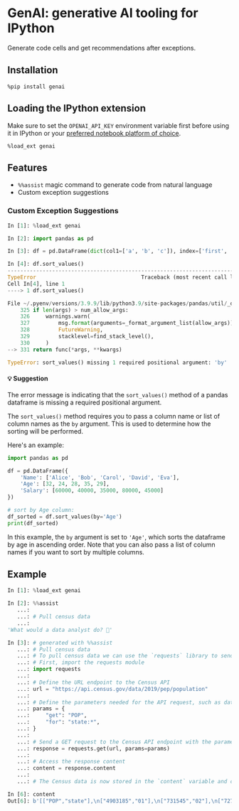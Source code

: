 # GenAI: generative AI tooling for IPython

Generate code cells and get recommendations after exceptions.

## Installation

```
%pip install genai
```

## Loading the IPython extension

Make sure to set the `OPENAI_API_KEY` environment variable first before using it in IPython or your [preferred notebook platform of choice](https://noteable.io/).

```
%load_ext genai
```

## Features

- `%%assist` magic command to generate code from natural language
- Custom exception suggestions

### Custom Exception Suggestions

```python
In [1]: %load_ext genai

In [2]: import pandas as pd

In [3]: df = pd.DataFrame(dict(col1=['a', 'b', 'c']), index=['first', 'second', 'third'])

In [4]: df.sort_values()
---------------------------------------------------------------------------
TypeError                                 Traceback (most recent call last)
Cell In[4], line 1
----> 1 df.sort_values()

File ~/.pyenv/versions/3.9.9/lib/python3.9/site-packages/pandas/util/_decorators.py:331, in deprecate_nonkeyword_arguments.<locals>.decorate.<locals>.wrapper(*args, **kwargs)
    325 if len(args) > num_allow_args:
    326     warnings.warn(
    327         msg.format(arguments=_format_argument_list(allow_args)),
    328         FutureWarning,
    329         stacklevel=find_stack_level(),
    330     )
--> 331 return func(*args, **kwargs)

TypeError: sort_values() missing 1 required positional argument: 'by'
```

#### 💡 Suggestion

The error message is indicating that the `sort_values()` method of a pandas dataframe is missing a required positional argument.

The `sort_values()` method requires you to pass a column name or list of column names as the `by` argument. This is used to determine how the sorting will be performed.

Here's an example:

```python
import pandas as pd

df = pd.DataFrame({
    'Name': ['Alice', 'Bob', 'Carol', 'David', 'Eva'],
    'Age': [32, 24, 28, 35, 29],
    'Salary': [60000, 40000, 35000, 80000, 45000]
})

# sort by Age column:
df_sorted = df.sort_values(by='Age')
print(df_sorted)
```

In this example, the `by` argument is set to `'Age'`, which sorts the dataframe by age in ascending order. Note that you can also pass a list of column names if you want to sort by multiple columns.

## Example

```python
In [1]: %load_ext genai

In [2]: %%assist
   ...:
   ...: # Pull census data
   ...:
'What would a data analyst do? 🤔'

In [3]: # generated with %%assist
   ...: # Pull census data
   ...: # To pull census data we can use the `requests` library to send a GET request to the appropriate API endpoint.
   ...: # First, import the requests module
   ...: import requests
   ...:
   ...: # Define the URL endpoint to the Census API
   ...: url = "https://api.census.gov/data/2019/pep/population"
   ...:
   ...: # Define the parameters needed for the API request, such as dataset and variables requested
   ...: params = {
   ...:     "get": "POP",
   ...:     "for": "state:*",
   ...: }
   ...:
   ...: # Send a GET request to the Census API endpoint with the parameters
   ...: response = requests.get(url, params=params)
   ...:
   ...: # Access the response content
   ...: content = response.content
   ...:
   ...: # The Census data is now stored in the `content` variable and can be processed or saved elsewhere. The user can modify the `params` variable to request different data or specify a different API endpoint.

In [6]: content
Out[6]: b'[["POP","state"],\n["4903185","01"],\n["731545","02"],\n["7278717","04"],\n["3017804","05"],\n["39512223","06"],\n["5758736","08"],\n["973764","10"],\n["705749","11"],\n["3565287","09"],\n["21477737","12"],\n["10617423","13"],\n["1787065","16"],\n["1415872","15"],\n["12671821","17"],\n["6732219","18"],\n["3155070","19"],\n["2913314","20"],\n["4467673","21"],\n["4648794","22"],\n["1344212","23"],\n["6045680","24"],\n["6892503","25"],\n["9986857","26"],\n["5639632","27"],\n["2976149","28"],\n["6137428","29"],\n["1068778","30"],\n["1934408","31"],\n["3080156","32"],\n["1359711","33"],\n["8882190","34"],\n["2096829","35"],\n["19453561","36"],\n["10488084","37"],\n["762062","38"],\n["11689100","39"],\n["3956971","40"],\n["4217737","41"],\n["12801989","42"],\n["1059361","44"],\n["5148714","45"],\n["884659","46"],\n["6829174","47"],\n["28995881","48"],\n["623989","50"],\n["3205958","49"],\n["8535519","51"],\n["7614893","53"],\n["1792147","54"],\n["5822434","55"],\n["578759","56"],\n["3193694","72"]]'
```
